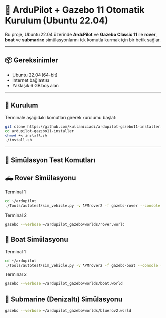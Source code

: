 # 🚀 ArduPilot + Gazebo 11 Otomatik Kurulum (Ubuntu 22.04)

Bu proje, Ubuntu 22.04 üzerinde **ArduPilot** ve **Gazebo Classic 11** ile **rover**, **boat** ve **submarine** simülasyonlarını tek komutla kurmak için bir betik sağlar.

---

## 📦 Gereksinimler

- Ubuntu 22.04 (64-bit)
- İnternet bağlantısı
- Yaklaşık 6 GB boş alan

---

## 🔧 Kurulum

Terminale aşağıdaki komutları girerek kurulumu başlat:

```bash
git clone https://github.com/kullaniciadi/ardupilot-gazebo11-installer.git
cd ardupilot-gazebo11-installer
chmod +x install.sh
./install.sh
```

---

## 🧪 Simülasyon Test Komutları
## 🛻 Rover Simülasyonu

Terminal 1
```bash
cd ~/ardupilot
./Tools/autotest/sim_vehicle.py -v APMrover2 -f gazebo-rover --console --map
```

Terminal 2
```bash
gazebo --verbose ~/ardupilot_gazebo/worlds/rover.world
```

## 🚤 Boat Simülasyonu

Terminal 1
```bash
cd ~/ardupilot
./Tools/autotest/sim_vehicle.py -v APMrover2 -f gazebo-boat --console --map
```

Terminal 2
```bash
gazebo --verbose ~/ardupilot_gazebo/worlds/boat.world
```

## 🌊 Submarine (Denizaltı) Simülasyonu

```bash
gazebo --verbose ~/ardupilot_gazebo/worlds/bluerov2.world
```
